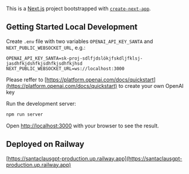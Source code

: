 This is a [Next.js](https://nextjs.org) project bootstrapped
with [`create-next-app`](https://nextjs.org/docs/app/api-reference/cli/create-next-app).

## Getting Started Local Development

Create `.env` file with two variables `OPENAI_API_KEY_SANTA` and `NEXT_PUBLIC_WEBSOCKET_URL`, e.g.:
```
OPENAI_API_KEY_SANTA=sk-proj-sdlfjdslökjfskdljfklsj-jasdhfkjdshfkjsdhfkjsdhfkjhsd
NEXT_PUBLIC_WEBSOCKET_URL=ws://localhost:3000
```
Please reffer to [https://platform.openai.com/docs/quickstart](https://platform.openai.com/docs/quickstart) to create your own OpenAI key

Run the development server:

```bash
npm run server
```

Open [http://localhost:3000](http://localhost:3000) with your browser to see the result.

## Deployed on Railway

[https://santaclausgpt-production.up.railway.app](https://santaclausgpt-production.up.railway.app)
